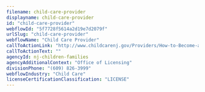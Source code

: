 ```yaml
---
filename: child-care-provider
displayname: child-care-provider
id: "child-care-provider"
webflowId: "5f7728f5614a2d19e7d2079f"
urlSlug: "child-care-provider"
webflowName: "Child Care Provider"
callToActionLink: "http://www.childcarenj.gov/Providers/How-to-Become-a-Provider"
callToActionText: ""
agencyId: nj-children-families
agencyAdditionalContext: "Office of Licensing"
divisionPhone: "(609) 826-3999"
webflowIndustry: "Child Care"
licenseCertificationClassification: "LICENSE"
---
```

